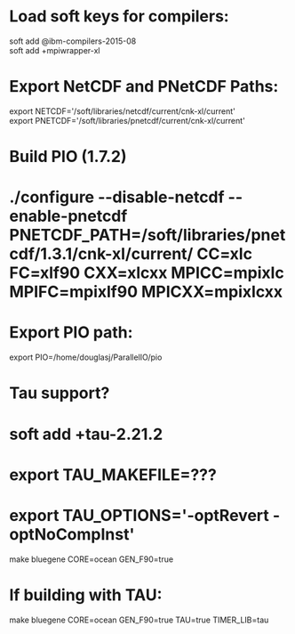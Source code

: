 # Load soft keys for compilers:  
soft add @ibm-compilers-2015-08  
soft add +mpiwrapper-xl  

# Export NetCDF and PNetCDF Paths:  
export NETCDF='/soft/libraries/netcdf/current/cnk-xl/current'  
export PNETCDF='/soft/libraries/pnetcdf/current/cnk-xl/current'  

# Build PIO (1.7.2)  
# ./configure --disable-netcdf --enable-pnetcdf PNETCDF_PATH=/soft/libraries/pnetcdf/1.3.1/cnk-xl/current/ CC=xlc FC=xlf90   CXX=xlcxx MPICC=mpixlc MPIFC=mpixlf90 MPICXX=mpixlcxx  

# Export PIO path:  
export PIO=/home/douglasj/ParallelIO/pio  

# Tau support?  
# soft add +tau-2.21.2  
# export TAU_MAKEFILE=???  
# export TAU_OPTIONS='-optRevert -optNoCompInst'  

make bluegene CORE=ocean GEN_F90=true  

# If building with TAU:  
make bluegene CORE=ocean GEN_F90=true TAU=true TIMER_LIB=tau  
